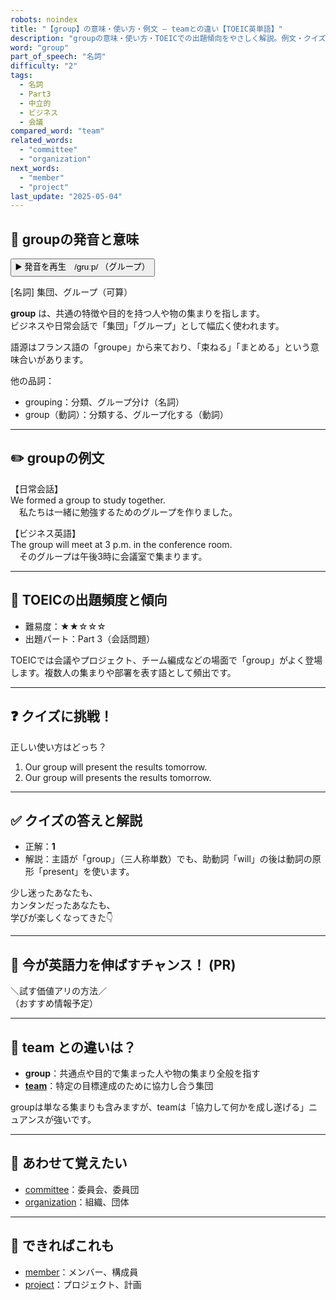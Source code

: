 ```yaml
---
robots: noindex
title: "【group】の意味・使い方・例文 ― teamとの違い【TOEIC英単語】"
description: "groupの意味・使い方・TOEICでの出題傾向をやさしく解説。例文・クイズ付きでteamとの違いもわかりやすく学べます。"
word: "group"
part_of_speech: "名詞"
difficulty: "2"
tags:
  - 名詞
  - Part3
  - 中立的
  - ビジネス
  - 会議
compared_word: "team"
related_words:
  - "committee"
  - "organization"
next_words:
  - "member"
  - "project"
last_update: "2025-05-04"
---
```


## 🔰 groupの発音と意味

<button class="play-audio" onclick="playTTS('group')">
  <span class="play-audio-main">
    ▶️ 発音を再生　/ɡruːp/
  </span>
  <span class="play-audio-sub">
    （グループ）
  </span>
</button>

[名詞] 集団、グループ（可算）

**group** は、共通の特徴や目的を持つ人や物の集まりを指します。  
ビジネスや日常会話で「集団」「グループ」として幅広く使われます。

語源はフランス語の「groupe」から来ており、「束ねる」「まとめる」という意味合いがあります。

他の品詞：  
- grouping：分類、グループ分け（名詞）
- group（動詞）：分類する、グループ化する（動詞）

---

## ✏️ groupの例文

【日常会話】  
We formed a group to study together.  
　私たちは一緒に勉強するためのグループを作りました。

【ビジネス英語】  
The group will meet at 3 p.m. in the conference room.  
　そのグループは午後3時に会議室で集まります。

---

## 🎯 TOEICの出題頻度と傾向

- 難易度：★★☆☆☆
- 出題パート：Part 3（会話問題）

TOEICでは会議やプロジェクト、チーム編成などの場面で「group」がよく登場します。複数人の集まりや部署を表す語として頻出です。

---

## ❓ クイズに挑戦！

正しい使い方はどっち？

1. Our group will present the results tomorrow.  
2. Our group will presents the results tomorrow.

---

## ✅ クイズの答えと解説

- 正解：**1**
- 解説：主語が「group」（三人称単数）でも、助動詞「will」の後は動詞の原形「present」を使います。

少し迷ったあなたも、  
カンタンだったあなたも、  
学びが楽しくなってきた👇️

---

## 🚀 今が英語力を伸ばすチャンス！ (PR)

<div class="info-center">
＼試す価値アリの方法／<br>  
（おすすめ情報予定）
</div>

---

## 🤔  team との違いは？

- **group**：共通点や目的で集まった人や物の集まり全般を指す
- **[team](/team)**：特定の目標達成のために協力し合う集団

groupは単なる集まりも含みますが、teamは「協力して何かを成し遂げる」ニュアンスが強いです。

---

## 🧩 あわせて覚えたい

- [committee](/committee)：委員会、委員団
- [organization](/organization)：組織、団体

---

## 📖 できればこれも

- [member](/member)：メンバー、構成員
- [project](/project)：プロジェクト、計画

<!-- cvid: aid43_bid19 -->
